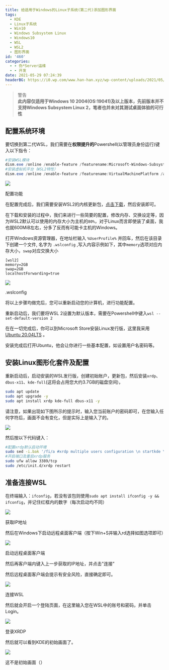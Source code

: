```yaml
---
title: 给适用于Windows的Linux子系统(第二代)添加图形界面
tags:
  - KDE
  - Linux子系统
  - Win10
  - Windows Subsystem Linux
  - Windows10
  - WSL
  - WSL2
  - 图形界面
id: '460'
categories:
  - - 伪*Server运维
  - - 开发
date: 2021-05-29 07:24:39
headerBG: https://i0.wp.com/www.han-han.xyz/wp-content/uploads/2021/05/image-12.png?fit=1442%2C946&ssl=1
---
```


> 警告  
> **此内容仅适用于Windows 10 2004(OS:19041)及以上版本，先前版本并不支持Windows Subsystem Linux 2，笔者也并未对其测试桌面体验的可行性**

## 配置系统环境

要切换到第二代WSL，我们需要在**权限提升的**Powershell(以管理员身份运行)键入以下指令：

```powershell
#安装WSL模块
dism.exe /online /enable-feature /featurename:Microsoft-Windows-Subsystem-Linux /all /norestart
#安装虚拟机平台（WSL2特性）
dism.exe /online /enable-feature /featurename:VirtualMachinePlatform /all /norestart
```

![](/wp-content/uploads/2021/05/image-3.png)

配置功能

在配置完成后，我们需要安装WSL2的内核更新包，[点击下载](https://wslstorestorage.blob.core.windows.net/wslblob/wsl_update_x64.msi)，然后安装即可。

在下载和安装的过程中，我们来进行一些简要的配置，修改内存、交换设定等，因为WSL2默认可以使用的内存大小为主机的`80%`，对于Linux而言即使装了桌面，我也就600MiB左右，分多了反而有可能卡主机的Windows。

打开Windows资源管理器，在地址栏输入 `%UserProfile%` 并回车，然后在该目录下创建一个文件, 名字为 `.wslconfig` ,写入内容示例如下，其中`memory`选项对应内存大小，`swap`对应交换大小

```
[wsl2]
memory=2GB
swap=2GB
localhostForwarding=true
```

[![](/wp-content/uploads/2021/05/image-4.png)](https://www.han-han.xyz/wp-content/uploads/2021/05/image-4.png)

.wslconfig

将以上步骤均做完后，您可以重新启动您的计算机，进行功能配置。

重新启动后，我们要将WSL 2设置为默认版本，需要在Powershell中键入`wsl --set-default-version 2`

在在一切完成后，你可以到Microsoft Store安装Linux发行版，这里我采用[Ubuntu 20.04LTS](https://www.microsoft.com/store/productId/9N6SVWS3RX71) 。

安装完成后打开Ubuntu，他会让你进行一些基本配置，如设置用户名密码等。

## 安装Linux图形化套件及配置

重新启动后，启动安装的WSL发行版，创建初始账户，更新包，然后安装`xrdp`、`dbus-x11`、`kde-full`(这将会占用您大约3.7GB的磁盘空间)，

```bash
sudo apt update
sudo apt upgrade -y
sudo apt install xrdp kde-full dbus-x11 -y
```

请注意，如果出现如下图所示的提示时，输入您当前账户的密码即可，在您输入任何字符后，画面不会有变化，但是实际上是输入了的。

![](/wp-content/uploads/2021/05/image-5.png)

然后按以下代码键入：

```bash
#配置xrdp默认启动环境
sudo sed -i.bak '/fi/a #xrdp multiple users configuration \n startkde \n' /etc/xrdp/startwm.sh
#开启端口及重启xrdp服务
sudo ufw allow 3389/tcp
sudo /etc/init.d/xrdp restart
```

## 准备连接WSL

在终端输入：`ifconfig`，若没有该包则使用`sudo apt install ifconfig -y && ifconfig`，并记住红框内的数字（每次启动均不同）

![](/wp-content/uploads/2021/05/image-6.png)

获取IP地址

然后在Windows下启动远程桌面客户端（按下Win+S并输入rd选择如图选项即可）

![](/wp-content/uploads/2021/05/image-8.png)

启动远程桌面客户端

然后再客户端内键入上一步获取的IP地址，并点击"连接"

然后远程桌面客户端会提示有安全风险，直接确定即可。

![](/wp-content/uploads/2021/05/image-9.png)

连接WSL

然后就会开启一个登陆页面，在这里输入您在WSL中的账号和密码，并单击Login。

[![](/wp-content/uploads/2021/05/image-10.png)](https://www.han-han.xyz/wp-content/uploads/2021/05/image-10.png)

登录XRDP

然后就可以看到KDE的初始画面了。

[![](/wp-content/uploads/2021/05/image-12.png)](https://www.han-han.xyz/wp-content/uploads/2021/05/image-12.png)

这不是初始画面（）